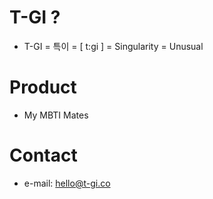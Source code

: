 <link href="custom.css" rel="stylesheet"></link>

# T-GI ?
- T-GI = 특이 = [ t:gi ] = Singularity = Unusual
# Product
- My MBTI Mates

# Contact
- e-mail: hello@t-gi.co